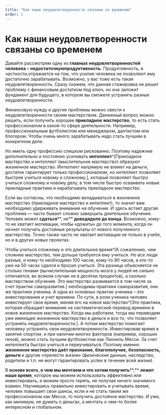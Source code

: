 ```yaml
---
title: "Как наши неудовлетворенности связаны со временем"
order: 1
---
```


# Как наши неудовлетворенности связаны со временем

Давайте рассмотрим одну из **главных неудовлетворенностей человека –** **недостаточн****ую****продуктивность.** Продуктивность, в частности,отражается на том, что усилия человека не позволяют ему достаточно зарабатывать. Возможно, у вас тоже есть такая неудовлетворенность. Сразу скажем, что данная стажировка не решит проблему с финансовым достатком под ключ, но она заложит фундамент для будущего, в котором вы сможете устранять разные неудовлетворенности.

Финансовую нужду и другие проблемы можно свести к неудовлетворенности своим мастерством. Денежный вопрос можно решить, если получить хорошее **прикладное** **мастерство**, то есть стать профессионалом в какой-то сфере деятельности. Например, профессиональным футболистом или менеджером, дантистом или блогером. Чтобы очень много зарабатывать надо стать лучшим в конкретном деле.

Но иметь одну профессию слишком рискованно. Поэтому надежнее дополнительно и постоянно усиливать **интеллект**^[Прикладное мастерство и интеллект (мыслительное мастерство) образуют жизненное мастерство. Интеллект напрямую не влияет на деньги, достаток гарантирует только профессионализм, но интеллект позволяет быстрее учиться новому и сложному.], который позволяет быстро учиться сложному и новому делу, в том числе быстро осваивать новые прикладные практики и нарабатывать прикладное мастерство.

Если вы согласны, что необходимо вкладываться в жизненное мастерство (прикладное мастерство и интеллект), то значит вам необходимо удерживать внимание на обучении. И здесь встает другая проблема — часто бывает сложно завершить длительное обучение. Человек может **сдаться****, не** **дов****едя****дело до конца**. Возможно, кому-то не хватает мотивации, чтобы «дожить» до того момента, когда он начнет получать достойные результаты от нового полученного мастерства. Точно также часто не хватает мотивации не только в учебе, но и в других новых проектах.

Чтобы учиться сложному и это длительное время^[К сожалению, чем сложнее мастерство, тем дольше требуется ему учиться. Но все люди разные, и кому-то необходимо 100 часов, кому-то 90 часов, а кто-то уже на 50 часах сдался и бросил учиться. Эта разница объясняется не столько генами (вычислительная мощность мозга у людей не сильно отличается, во всяком случае не в десятки процентов), а сколько мастерством обучения. Это мастерство развивается в том числе за счет практик саморазвития.] необходимы практики саморазвития, они же практики ученика. А одна из основных практик ученика – это инвестирование и учет времени. По сути, в роли ученика человек инвестирует свое время, меняя его на новое мастерство^[Это практика, которая обращает внимание на систематический перевод времени в новое жизненное мастерство. Когда мы работаем, тогда мы переводим уже имеющее жизненное мастерство в деньги и все то, что позволяет устранять неудовлетворенности.]. А потом мастерство помогает человеку устранять свои неудовлетворенности. Инвестировав время в занятие спортом, и при наличии многих факторов (например, хороших генов), можно стать лучшим футболистом как Лионель Месси. За счет интеллекта быстро учиться и переучиваться. Поэтому именно **жизненное** **мастерство даёт признание, благополучие,** **безопасность, деньги** и другие «прелести жизни» (физические данные, наследство, родители и т.п. не могут гарантировать успех в течение всей жизни).

В **основе всего, о чем мы мечтаем и что хотим получить****,** **лежит наше время**, которое мы можем использовать эффективно или инвестировать, а можем просто терять, не получая ничего значимого взамен. Научившись правильно инвестировать и учитывать время, человек повышает свои шансы, если и не стать таким же профессионалом как Месси, то получить достойное мастерство. И уже, как минимум, не думать о деньгах, а мечтать о чем-то более интересном и глобальном.